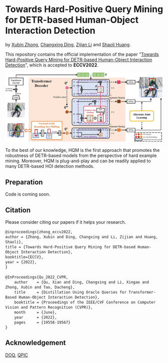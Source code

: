 # Towards Hard-Positive Query Mining for DETR-based Human-Object Interaction Detection
by [Xubin Zhong](https://scholar.google.com/citations?user=Y_ZvaccAAAAJ&hl=zh-CN&oi=sra), [Changxing Ding](https://scholar.google.com/citations?user=8Z8jplgAAAAJ&hl=zh-CN), [Zijian Li](https://github.com/ionicbond-lzj) and [Shaoli Huang](https://scholar.google.com/citations?user=o31BPFsAAAAJ&hl=zh-CN).

This repository contains the official implementation of the paper "[Towards Hard-Positive Query Mining for DETR-based Human-Object Interaction Detection](https://arxiv.org/pdf/2207.05293.pdf)", which is accepted to **ECCV2022**.

<div align="center">
  <img src=".github/overview.jpg" width="900px" />
</div>

To the best of our knowledge, HQM is the first approach that promotes the robustness of DETR-based models from the perspective of hard example mining. Moreover, HQM is plug-and-play and can be readily applied to many DETR-based HOI detection methods.

## Preparation
Code is coming soon.

## Citation
Please consider citing our papers if it helps your research.
```
@inproceedings{zhong_eccv2022,
author = {Zhong, Xubin and Ding, Changxing and Li, Zijian and Huang, Shaoli},
title = {Towards Hard-Positive Query Mining for DETR-based Human-Object Interaction Detection},
booktitle={ECCV},
year = {2022},
}

@InProceedings{Qu_2022_CVPR,
    author    = {Qu, Xian and Ding, Changxing and Li, Xingao and Zhong, Xubin and Tao, Dacheng},
    title     = {Distillation Using Oracle Queries for Transformer-Based Human-Object Interaction Detection},
    booktitle = {Proceedings of the IEEE/CVF Conference on Computer Vision and Pattern Recognition (CVPR)},
    month     = {June},
    year      = {2022},
    pages     = {19558-19567}
}
```
## Acknowledgement
[DOQ](https://github.com/SherlockHolmes221/DOQ), [QPIC](https://github.com/hitachi-rd-cv/qpic) 

